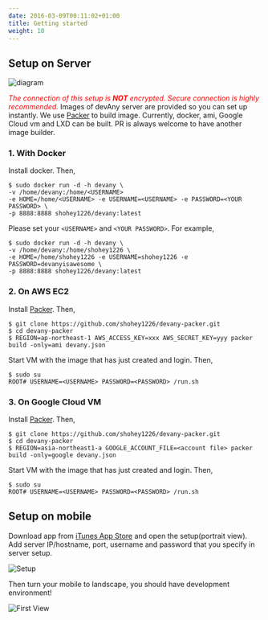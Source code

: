 ```yaml
---
date: 2016-03-09T00:11:02+01:00
title: Getting started
weight: 10
---
```


## Setup on Server

![diagram](/images/diagram1.svg)

*<span style="color: red">The connection of this setup is <b>NOT</b> encrypted. Secure connection is highly recommended. </span>*
Images of devAny server are provided so you can set up instantly. We use [Packer](https://www.packer.io) to build image. 
Currently, docker, ami, Google Cloud vm and LXD can be built. PR is always welcome to have another image builder.

### 1. With Docker

Install docker. Then,

```
$ sudo docker run -d -h devany \
-v /home/devany:/home/<USERNAME>
-e HOME=/home/<USERNAME> -e USERNAME=<USERNAME> -e PASSWORD=<YOUR PASSWORD> \
-p 8888:8888 shohey1226/devany:latest
```

Please set your `<USERNAME>` and `<YOUR PASSWORD>`.  For example, 

```
$ sudo docker run -d -h devany \
-v /home/devany:/home/shohey1226 \
-e HOME=/home/shohey1226 -e USERNAME=shohey1226 -e PASSWORD=devanyisawesome \
-p 8888:8888 shohey1226/devany:latest  
```

### 2. On AWS EC2

Install [Packer](https://www.packer.io). Then,

```
$ git clone https://github.com/shohey1226/devany-packer.git
$ cd devany-packer
$ REGION=ap-northeast-1 AWS_ACCESS_KEY=xxx AWS_SECRET_KEY=yyy packer build -only=ami devany.json
```

Start VM with the image that has just created and login. Then,

```
$ sudo su
ROOT# USERNAME=<USERNAME> PASSWORD=<PASSWORD> /run.sh
```

### 3. On Google Cloud VM

Install [Packer](https://www.packer.io). Then,

```
$ git clone https://github.com/shohey1226/devany-packer.git
$ cd devany-packer
$ REGION=asia-northeast1-a GOOGLE_ACCOUNT_FILE=<account file> packer build -only=google devany.json 
```

Start VM with the image that has just created and login. Then,

```
$ sudo su
ROOT# USERNAME=<USERNAME> PASSWORD=<PASSWORD> /run.sh
```


## Setup on mobile

Download app from [iTunes App Store](http://itunes.apple.com/app/id1315254200) and open the setup(portrait view). Add server IP/hostname, port, username and password that you specify in server setup.

![Setup](/images/devAny_mobile_setup.jpg)


Then turn your mobile to landscape, you should have development environment!

![First View](/images/devAny_first_view.jpg)


